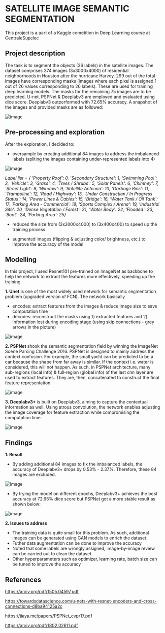# SATELLITE IMAGE SEMANTIC SEGMENTATION
This project is a part of a Kaggle cometition in Deep Learning course at CentraleSupelec
## Project description
The task is to segment the objects (26 labels) in the satellite images. The dataset comprises 374 images (3x3000x4000) of residential neighborhoods in Houston after the hurricane Harvey. 299 out of the total images have corresponding masks (images where each pixel is assigned 1 out of 26 values corresponding to 26 labels). These are used for training deep learning models. The masks for the remaining 75 images are to be predicted. U-net, PSPNet & Deeplabv3 are employed and evaluated using dice score. Deeplabv3 outperformed with 72.65% accuracy. A snapshot of the images and provided masks are as followed:

![image](https://user-images.githubusercontent.com/85484281/213866548-7f770301-9f7a-466f-bfee-c6e3004aee18.png)
## Pre-processing and exploration
After the exploration, I decided to:
- oversample by creating additional 84 images to address the imbalanced labels (spliting the images containing under-represented labels into 4)

![image](https://user-images.githubusercontent.com/85484281/213866790-ceee17e1-1b0a-439f-bb58-a5a88237b0a7.png)

*Label list = {
'Property Roof': 0,
 'Secondary Structure': 1,
 'Swimming Pool': 2,
 'Vehicle': 3,
 'Grass': 4,
 'Trees / Shrubs': 5,
 'Solar Panels': 6,
 'Chimney': 7,
 'Street Light': 8,
 'Window': 9,
 'Satellite Antenna': 10,
 'Garbage Bins': 11,
 'Trampoline': 12,
 'Road / Highway': 13,
 'Under Construction / In Progress Status': 14,
 'Power Lines & Cables': 15,
 'Bridge': 16,
 'Water Tank / Oil Tank': 17,
 'Parking Area - Commercial': 18,
 'Sports Complex / Arena': 19,
 'Industrial Site': 20,
 'Dense Vegetation / Forest': 21,
 'Water Body': 22,
 'Flooded': 23,
 'Boat': 24,
 'Parking Area': 25}*

- reduced the size from (3x3000x4000) to (3x400x400) to speed up the training process

- augmented images (flipping & adjusting color/ brightness, etc.) to improve the accuracy of the model

## Modelling
In this project, I used Resnet101 pre-trained on ImageNet as backbone to help the network to extract the features more effectively, speeding up the training

**1. Unet** is one of the most widely used network for semantic segmentation problem (upgraded version of FCN). The network basically 
- encodes: extract features from the images & reduce image size to save computation time
- decodes: reconstruct the masks using 1) extracted features and 2) information lost during encoding stage (using skip connections - grey arrows in the picture)

![image](https://user-images.githubusercontent.com/85484281/215320480-0f5d9ea5-dc40-42d4-a16a-a57ae4a2aeb4.png)

**2. PSPNet** shook the semantic segmentation field by winning the ImageNet Scene Parsing Challenge 2016. PSPNet is designed to mainly address the context confusion. For example, the small yacht can be predicted to be a car because the shape from far away is similar. If the context i.e. water is considered, this will not happen. As such, in PSPNet architecture, many sub-regions (local info) & full-region (global info) of the last cnn layer are used to extract features. They are, then, concatenated to construct the final feature representation.

![image](https://user-images.githubusercontent.com/85484281/215271892-f9784360-9a77-4e63-9d5c-6a7a9eff5714.png)

**3. Deeplabv3+** is built on Deeplabv3, aiming to capture the contextual information as well. Using atrous convolution, the network enables adjusting the image coverage for feature extraction while compromising the computation time.

![image](https://user-images.githubusercontent.com/85484281/215320435-dd8547de-998c-43d2-867c-0e791aab8b4b.png)

## Findings
**1. Result**

- By adding additional 84 images to fix the imbalanced labels, the accuracy of Deeplabv3+ drops by 0.53% - 2.37%. Therefore, these 84 images are excluded.

![image](https://user-images.githubusercontent.com/85484281/216014194-5c31d9e3-54fa-4e86-9bd1-77cdb1819467.png)

- By trying the model on different epochs, Deeplabv3+ achieves the best accuracy at 72.65% dice score but PSPNet got a more stable result as shown below:

![image](https://user-images.githubusercontent.com/85484281/215322535-170cc96d-303b-46fb-be82-d0021db42350.png)

**2. Issues to address**

- The training data is quite small for this problem. As such, additional images can be generated using GAN models to enrich the dataset.
- Futher data augmentation can be done to improve the accuracy
- Noted that some labels are wrongly assigned, image-by-image review can be carried out to clean the dataset
- Other hyperparameters such as optimizer, learning rate, batch size can be tuned to improve the accuracy
## References
https://arxiv.org/pdf/1505.04597.pdf

https://towardsdatascience.com/u-nets-with-resnet-encoders-and-cross-connections-d8ba94125a2c

https://jiaya.me/papers/PSPNet_cvpr17.pdf

https://arxiv.org/pdf/1802.02611.pdf
